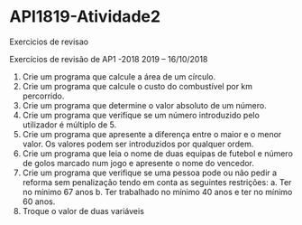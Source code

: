 # API1819-Atividade2
Exercicios de revisao

Exercícios de revisão de AP1 -2018 2019 – 16/10/2018

1.	Crie um programa que calcule a área de um círculo.
2.	Crie um programa que calcule o custo do combustível por km percorrido.
3.	Crie um programa que determine o valor absoluto de um número.
4.	Crie um programa que verifique se um número introduzido pelo utilizador é múltiplo de 5.
5.	Crie um programa que apresente a diferença entre o maior e o menor valor. Os valores podem ser introduzidos por qualquer ordem.
6.	Crie um programa que leia o nome de duas equipas de futebol e número de golos marcado num jogo e apresente o nome do vencedor.
7.	Crie um programa que verifique se uma pessoa pode ou não pedir a reforma sem penalização tendo em conta as seguintes restrições:
  a.	Ter no mínimo 67 anos
  b.	Ter trabalhado no mínimo 40 anos e ter no mínimo 60 anos.
8.	Troque o valor de duas variáveis
